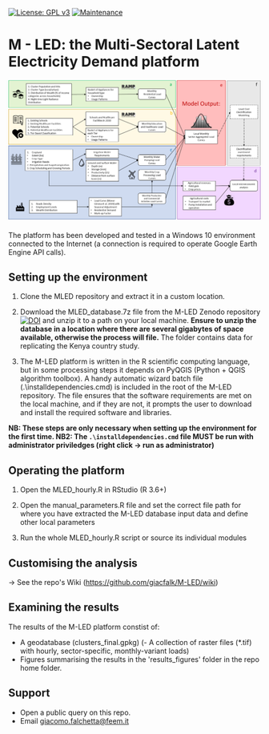 [![License: GPL v3](https://img.shields.io/badge/License-GPLv3-blue.svg)](https://www.gnu.org/licenses/gpl-3.0) [![Maintenance](https://img.shields.io/badge/Maintained%3F-yes-green.svg)](https://GitHub.com/Naereen/StrapDown.js/graphs/commit-activity)

# M - LED: the Multi-Sectoral Latent Electricity Demand platform

![alt text](https://github.com/giacfalk/M-LED/blob/master/logo.png?raw=true)

####
The platform has been developed and tested in a Windows 10 environment connected to the Internet (a connection is required to operate Google Earth Engine API calls). 

## Setting up the environment
1. Clone the MLED repository and extract it in a custom location.

2. Download the MLED_database.7z file from the M-LED Zenodo repository [![DOI](https://zenodo.org/badge/DOI/10.5281/zenodo.3980355.svg)](https://doi.org/10.5281/zenodo.3980355) and unzip it to a path on your local machine. **Ensure to unzip the database in a location where there are several gigabytes of space available, otherwise the process will file.** The folder contains data for replicating the Kenya country study.
4. The M-LED platform is written in the R scientific computing language, but in some processing steps it depends on PyQGIS (Python + QGIS algorithm toolbox). A handy automatic wizard batch file (.\installdependencies.cmd) is included in the root of the M-LED repository. The file ensures that the software requirements are met on the local machine, and if they are not, it prompts the user to download and install the required software and libraries.

**NB: These steps are only necessary when setting up the environment for the first time. NB2: The `.\installdependencies.cmd` file MUST be run with administrator priviledges (right click -> run as administrator)**

## Operating the platform
1. Open the MLED_hourly.R in RStudio (R 3.6+)

3. Open the manual_parameters.R file and set the correct file path for where you have extracted the M-LED database input data and define other local parameters

3. Run the whole MLED_hourly.R script or source its individual modules

## Customising the analysis
-> See the repo's Wiki (https://github.com/giacfalk/M-LED/wiki)

## Examining the results
The results of the M-LED platform constist of:
- A geodatabase (clusters_final.gpkg)
(- A collection of raster files (*.tif) with hourly, sector-specific, monthly-variant loads)
- Figures summarising the results in the 'results_figures' folder in the repo home folder.

## Support
- Open a public query on this repo.
- Email giacomo.falchetta@feem.it

